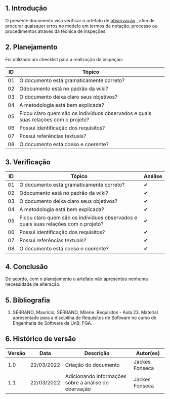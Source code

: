 ## 1. Introdução

O presente documento visa verificar o artefato de [observação](../../../../elicitacao/tecnicas-elicitacao/observacao.md) , afim de procurar quaisquer erros no modelo em termos de notação, processo ou procedimentos através da técnica de inspeçōes.

## 2. Planejamento

Foi utilizado um checklist para a realização da inspeção:

| ID  | Tópico                                                                             |
| --- | ---------------------------------------------------------------------------------- |
| 01  | O documento está gramaticamente correto?                                           |
| 02  | Odocumento está no padrão da wiki?                                                 |
| 03  | O documento deixa claro seus objetivos?                                            |
| 04  | A metodologia está bem explicada?                                                  |
| 05  | Ficou claro quem são os indivíduos observados e quais suas relações com o projeto? |
| 06  | Possui identificação dos requisitos?                                               |
| 07  | Possui referências textuais?                                                       |
| 08  | O documento está coeso e coerente?                                                 |

## 3. Verificação

| ID  | Tópico                                                                             | Análise |
| --- | ---------------------------------------------------------------------------------- | ------- |
| 01  | O documento está gramaticamente correto?                                           | ✔       |
| 02  | Odocumento está no padrão da wiki?                                                 | ✔       |
| 03  | O documento deixa claro seus objetivos?                                            | ✔       |
| 04  | A metodologia está bem explicada?                                                  | ✔       |
| 05  | Ficou claro quem são os indivíduos observados e quais suas relações com o projeto? | ✔       |
| 06  | Possui identificação dos requisitos?                                               | ✔       |
| 07  | Possui referências textuais?                                                       | ✔       |
| 08  | O documento está coeso e coerente?                                                 | ✔       |

## 4. Conclusão

De acordo, com o planejamento o artefato não apresentou nenhuma necessidade de alteração.

## 5. Bibliografia

1. SERRANO, Maurício; SERRANO, Milene. Requisitos - Aula 23. Material apresentado para a disciplina de Requisitos de Software no curso de Engenharia de Software da UnB, FGA.

## 6. Histórico de versão

| Versão | Data       | Descrição                                            | Autor(es)      |
| ------ | ---------- | ---------------------------------------------------- | -------------- |
| 1.0    | 22/03/2022 | Criação do documento                                 | Jackes Fonseca |
| 1.1    | 22/03/2022 | Adicionando informações sobre a análise do obervação | Jackes Fonseca |
